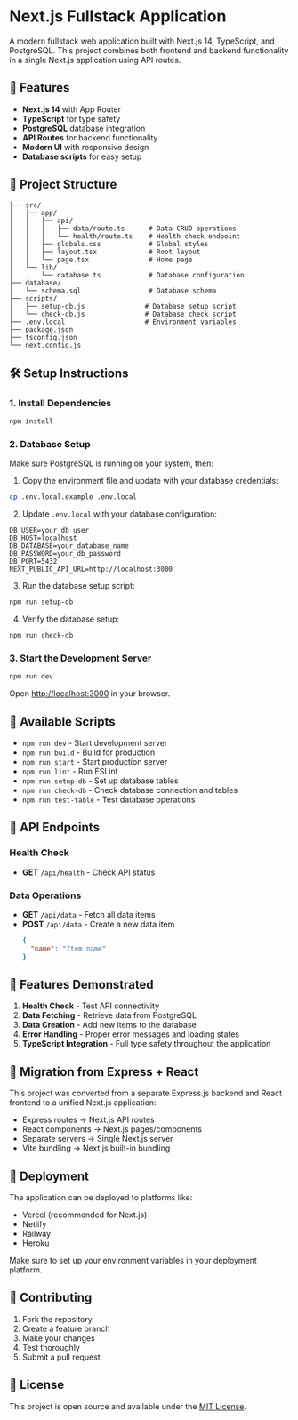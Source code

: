 # Next.js Fullstack Application

A modern fullstack web application built with Next.js 14, TypeScript, and PostgreSQL. This project combines both frontend and backend functionality in a single Next.js application using API routes.

## 🚀 Features

- **Next.js 14** with App Router
- **TypeScript** for type safety
- **PostgreSQL** database integration
- **API Routes** for backend functionality
- **Modern UI** with responsive design
- **Database scripts** for easy setup

## 📁 Project Structure

```
├── src/
│   ├── app/
│   │   ├── api/
│   │   │   ├── data/route.ts      # Data CRUD operations
│   │   │   └── health/route.ts    # Health check endpoint
│   │   ├── globals.css            # Global styles
│   │   ├── layout.tsx             # Root layout
│   │   └── page.tsx               # Home page
│   └── lib/
│       └── database.ts            # Database configuration
├── database/
│   └── schema.sql                 # Database schema
├── scripts/
│   ├── setup-db.js               # Database setup script
│   └── check-db.js               # Database check script
├── .env.local                    # Environment variables
├── package.json
├── tsconfig.json
└── next.config.js
```

## 🛠️ Setup Instructions

### 1. Install Dependencies

```bash
npm install
```

### 2. Database Setup

Make sure PostgreSQL is running on your system, then:

1. Copy the environment file and update with your database credentials:
```bash
cp .env.local.example .env.local
```

2. Update `.env.local` with your database configuration:
```env
DB_USER=your_db_user
DB_HOST=localhost
DB_DATABASE=your_database_name
DB_PASSWORD=your_db_password
DB_PORT=5432
NEXT_PUBLIC_API_URL=http://localhost:3000
```

3. Run the database setup script:
```bash
npm run setup-db
```

4. Verify the database setup:
```bash
npm run check-db
```

### 3. Start the Development Server

```bash
npm run dev
```

Open [http://localhost:3000](http://localhost:3000) in your browser.

## 🔧 Available Scripts

- `npm run dev` - Start development server
- `npm run build` - Build for production
- `npm run start` - Start production server
- `npm run lint` - Run ESLint
- `npm run setup-db` - Set up database tables
- `npm run check-db` - Check database connection and tables
- `npm run test-table` - Test database operations

## 📡 API Endpoints

### Health Check
- **GET** `/api/health` - Check API status

### Data Operations
- **GET** `/api/data` - Fetch all data items
- **POST** `/api/data` - Create a new data item
  ```json
  {
    "name": "Item name"
  }
  ```

## 🎨 Features Demonstrated

1. **Health Check** - Test API connectivity
2. **Data Fetching** - Retrieve data from PostgreSQL
3. **Data Creation** - Add new items to the database
4. **Error Handling** - Proper error messages and loading states
5. **TypeScript Integration** - Full type safety throughout the application

## 🔄 Migration from Express + React

This project was converted from a separate Express.js backend and React frontend to a unified Next.js application:

- Express routes → Next.js API routes
- React components → Next.js pages/components
- Separate servers → Single Next.js server
- Vite bundling → Next.js built-in bundling

## 🚀 Deployment

The application can be deployed to platforms like:
- Vercel (recommended for Next.js)
- Netlify
- Railway
- Heroku

Make sure to set up your environment variables in your deployment platform.

## 🤝 Contributing

1. Fork the repository
2. Create a feature branch
3. Make your changes
4. Test thoroughly
5. Submit a pull request

## 📝 License

This project is open source and available under the [MIT License](LICENSE).
